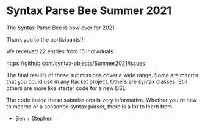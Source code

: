 # Syntax Parse Bee Summer 2021

The Syntax Parse Bee is now over for 2021.

Thank you to the participants!!!

We received 22 entries from 15 individuals:

 https://github.com/syntax-objects/Summer2021/issues

The final results of these submissions cover a wide range. Some are macros
that you could use in any Racket project. Others are syntax classes. Still
others are more like starter code for a new DSL.

The code inside these submissions is very informative. Whether you're
new to macros or a seasoned syntax parser, there is a lot to learn from.

- Ben + Stephen

